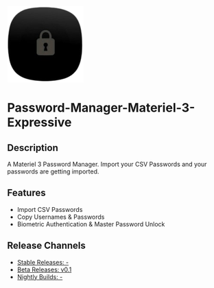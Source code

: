 ![App Icon](https://github.com/CodeSpire-Solutions/Password-Manager-Materiel-3-Expressive/blob/main/fastlane/metadata/android/en-US/images/icon.png)

# Password-Manager-Materiel-3-Expressive
## Description
A Materiel 3 Password Manager. Import your CSV Passwords and your passwords are getting imported.

## Features
- Import CSV Passwords
- Copy Usernames & Passwords
- Biometric Authentication & Master Password Unlock

## Release Channels
- [Stable Releases: -](#)
- [Beta Releases: v0.1](https://github.com/CodeSpire-Solutions/Password-Manager-Materiel-3-Expressive/releases/tag/0.1)
- [Nightly Builds: -](#)

